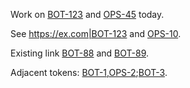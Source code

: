 Work on [BOT-123](https://linear.app/acme/issue/BOT-123) and [OPS-45](https://linear.app/acme/issue/OPS-45) today.

See <https://ex.com|BOT-123> and [OPS-10](https://linear.app/acme/issue/OPS-10).

Existing link [BOT-88](https://example.com) and [BOT-89](https://linear.app/acme/issue/BOT-89).

Adjacent tokens: [BOT-1](https://linear.app/acme/issue/BOT-1),[OPS-2](https://linear.app/acme/issue/OPS-2);[BOT-3](https://linear.app/acme/issue/BOT-3).

